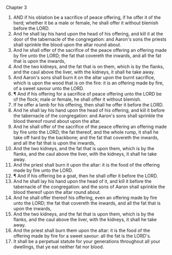 

Chapter 3

1. AND if his oblation be a sacrifice of peace offering, if he offer it of the herd; whether it be a male or female, he shall offer it without blemish before the LORD.
2. And he shall lay his hand upon the head of his offering, and kill it at the door of the tabernacle of the congregation: and Aaron's sons the priests shall sprinkle the blood upon the altar round about.
3. And he shall offer of the sacrifice of the peace offering an offering made by fire unto the LORD; the fat that covereth the inwards, and all the fat that is upon the inwards,
4. And the two kidneys, and the fat that is on them, which is by the flanks, and the caul above the liver, with the kidneys, it shall he take away.
5. And Aaron's sons shall burn it on the altar upon the burnt sacrifice, which is upon the wood that is on the fire: it is an offering made by fire, of a sweet savour unto the LORD.
6. ¶ And if his offering for a sacrifice of peace offering unto the LORD be of the flock; male or female, he shall offer it without blemish.
7. If he offer a lamb for his offering, then shall he offer it before the LORD.
8. And he shall lay his hand upon the head of his offering, and kill it before the tabernacle of the congregation: and Aaron's sons shall sprinkle the blood thereof round about upon the altar.
9. And he shall offer of the sacrifice of the peace offering an offering made by fire unto the LORD; the fat thereof, and the whole rump, it shall he take off hard by the backbone; and the fat that covereth the inwards, and all the fat that is upon the inwards,
10. And the two kidneys, and the fat that is upon them, which is by the flanks, and the caul above the liver, with the kidneys, it shall he take away.
11. And the priest shall burn it upon the altar: it is the food of the offering made by fire unto the LORD.
12. ¶ And if his offering be a goat, then he shall offer it before the LORD.
13. And he shall lay his hand upon the head of it, and kill it before the tabernacle of the congregation: and the sons of Aaron shall sprinkle the blood thereof upon the altar round about.
14. And he shall offer thereof his offering, even an offering made by fire unto the LORD; the fat that covereth the inwards, and all the fat that is upon the inwards,
15. And the two kidneys, and the fat that is upon them, which is by the flanks, and the caul above the liver, with the kidneys, it shall he take away.
16. And the priest shall burn them upon the altar: it is the food of the offering made by fire for a sweet savour: all the fat is the LORD's.
17. It shall be a perpetual statute for your generations throughout all your dwellings, that ye eat neither fat nor blood.
